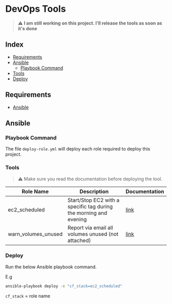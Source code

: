 # DevOps Tools

> :warning: **I am still working on this project. I'll release the tools as soon as it's done**

## Index

- [Requirements](#requirements)
- [Ansible](#ansible)
  - [Playbook Command](#playbook-command)
- [Tools](#tools)
- [Deploy](#deploy)

## Requirements

- <a href="https://docs.ansible.com/ansible/latest/installation_guide/intro_installation.html#installing-ansible-on-macos">Ansible</a>

## Ansible

### Playbook Command

The file `deploy-role.yml` will deploy each role required to deploy this project.

### Tools

> :warning: Make sure you read the documentation before deploying the tool.

| Role Name           | Description                                                       | Documentation                               |
| ------------------- | ----------------------------------------------------------------- | ------------------------------------------- |
| ec2_scheduled       | Start/Stop EC2 with a specific tag during the morning and evening | [link](roles/ec2_scheduled/README.md)       |
| warn_volumes_unused | Report via email all volumes unused (not attached)                | [link](roles/warn_volumes_unused/README.md) |

### Deploy

Run the below Ansible playbook command.

E.g

```bash
ansible-playbook deploy -e "cf_stack=ec2_scheduled"
```

`cf_stack` = role name
